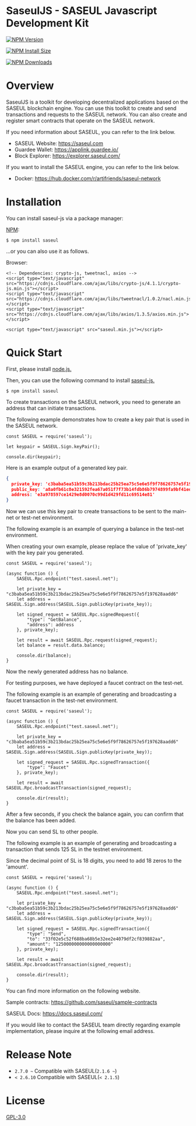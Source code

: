 # SaseulJS - SASEUL Javascript Development Kit

[![NPM Version][npm-version-image]][npm-url]

[![NPM Install Size][npm-install-size-image]][npm-install-size-url]

[![NPM Downloads][npm-downloads-image]][npm-downloads-url]

# Overview

SaseulJS is a toolkit for developing decentralized applications based on the SASEUL blockchain engine.
You can use this toolkit to create and send transactions and requests to the SASEUL network.
You can also create and register smart contracts that operate on the SASEUL network.

If you need information about SASEUL, you can refer to the link below.

- SASEUL Website: https://saseul.com
- Guardee Wallet: https://applink.guardee.io/
- Block Explorer: https://explorer.saseul.com/

If you want to install the SASEUL engine, you can refer to the link below.

- Docker: https://hub.docker.com/r/artifriends/saseul-network

# Installation

You can install saseul-js via a package manager:

[NPM](https://www.npmjs.org/):

    $ npm install saseul

...or you can also use it as follows.

Browser:

    <!-- Dependencies: crypto-js, tweetnacl, axios -->
    <script type="text/javascript" src="https://cdnjs.cloudflare.com/ajax/libs/crypto-js/4.1.1/crypto-js.min.js"></script>
    <script type="text/javascript" src="https://cdnjs.cloudflare.com/ajax/libs/tweetnacl/1.0.2/nacl.min.js"></script>
    <script type="text/javascript" src="https://cdnjs.cloudflare.com/ajax/libs/axios/1.3.5/axios.min.js"></script>

    <script type="text/javascript" src="saseul.min.js"></script>

# Quick Start

First, please install [node.js.](https://nodejs.org/)

Then, you can use the following command to install [saseul-js.](https://www.npmjs.com/package/saseul)

```shell
$ npm install saseul
```

To create transactions on the SASEUL network, you need to generate an address that can initiate transactions. 

The following example demonstrates how to create a key pair that is used in the SASEUL network.


```nodejs
const SASEUL = require('saseul');

let keypair = SASEUL.Sign.keyPair();

console.dir(keypair);
```

Here is an example output of a generated key pair.

```json
{
  private_key: 'c3baba5ea51b59c3b213bdac25b25ea75c5e6e5f9f78626757e5f197628aadd6',
  public_key: 'a8a0fb61c8e321592fea67a051f7f73b14fdb86b7974899fa9bf41ed59fe6500',
  address: 'e3a978597ce1429e8d0070c99d1d429fd11c69514e81'
}
```

Now we can use this key pair to create transactions to be sent to the main-net or test-net environment.

The following example is an example of querying a balance in the test-net environment.

When creating your own example, please replace the value of 'private_key' with the key pair you generated.

```nodejs
const SASEUL = require('saseul');

(async function () {
    SASEUL.Rpc.endpoint("test.saseul.net");

    let private_key = "c3baba5ea51b59c3b213bdac25b25ea75c5e6e5f9f78626757e5f197628aadd6"
    let address = SASEUL.Sign.address(SASEUL.Sign.publicKey(private_key));

    let signed_request = SASEUL.Rpc.signedRequest({
        "type": "GetBalance",
        "address": address
    }, private_key);

    let result = await SASEUL.Rpc.request(signed_request);
    let balance = result.data.balance;

    console.dir(balance);
}
```

Now the newly generated address has no balance.

For testing purposes, we have deployed a faucet contract on the test-net.

The following example is an example of generating and broadcasting a faucet transaction in the test-net environment.

```nodejs
const SASEUL = require('saseul');

(async function () {
    SASEUL.Rpc.endpoint("test.saseul.net");

    let private_key = "c3baba5ea51b59c3b213bdac25b25ea75c5e6e5f9f78626757e5f197628aadd6"
    let address = SASEUL.Sign.address(SASEUL.Sign.publicKey(private_key));

    let signed_request = SASEUL.Rpc.signedTransaction({
        "type": "Faucet"
    }, private_key);

    let result = await SASEUL.Rpc.broadcastTransaction(signed_request);

    console.dir(result);
}
```

After a few seconds, if you check the balance again, you can confirm that the balance has been added.

Now you can send SL to other people.

The following example is an example of generating and broadcasting a transaction that sends 125 SL in the testnet environment.

Since the decimal point of SL is 18 digits, you need to add 18 zeros to the 'amount'.

```nodejs
const SASEUL = require('saseul');

(async function () {
    SASEUL.Rpc.endpoint("test.saseul.net");

    let private_key = "c3baba5ea51b59c3b213bdac25b25ea75c5e6e5f9f78626757e5f197628aadd6"
    let address = SASEUL.Sign.address(SASEUL.Sign.publicKey(private_key));

    let signed_request = SASEUL.Rpc.signedTransaction({
        "type": "Send",
        "to": "33f02e5c52f688ba68b5e32ee2e4079df2cf839882aa",
        "amount": "125000000000000000000"
    }, private_key);

    let result = await SASEUL.Rpc.broadcastTransaction(signed_request);

    console.dir(result);
}
```

You can find more information on the following website.

Sample contracts: https://github.com/saseul/sample-contracts

SASEUL Docs: https://docs.saseul.com/

If you would like to contact the SASEUL team directly regarding example implementation, please inquire at the following email address.

# Release Note

- `2.7.0 ~` Compatible with SASEUL(`2.1.6 ~`)
- `< 2.6.10` Compatible with SASEUL(`< 2.1.5`)

# License

[GPL-3.0](LICENSE)

[npm-downloads-image]: https://badgen.net/npm/dm/saseul
[npm-downloads-url]: https://npmcharts.com/compare/saseul?minimal=true
[npm-install-size-image]: https://badgen.net/packagephobia/install/saseul
[npm-install-size-url]: https://packagephobia.com/result?p=saseul
[npm-url]: https://npmjs.org/package/saseul
[npm-version-image]: https://badgen.net/npm/v/saseul
